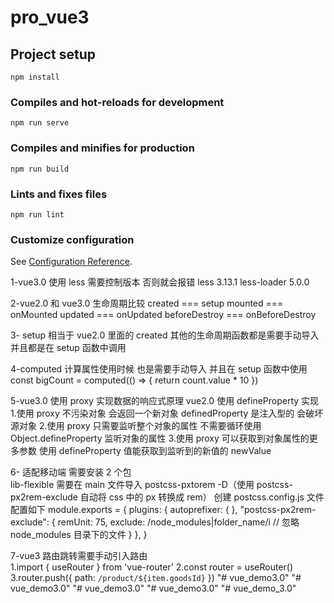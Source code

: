 # pro_vue3

## Project setup

```
npm install
```

### Compiles and hot-reloads for development

```
npm run serve
```

### Compiles and minifies for production

```
npm run build
```

### Lints and fixes files

```
npm run lint
```

### Customize configuration

See [Configuration Reference](https://cli.vuejs.org/config/).

1-vue3.0 使用 less 需要控制版本 否则就会报错 less 3.13.1 less-loader 5.0.0

2-vue2.0 和 vue3.0 生命周期比较
created === setup
mounted === onMounted
updated === onUpdated
beforeDestroy === onBeforeDestroy

3- setup 相当于 vue2.0 里面的 created 其他的生命周期函数都是需要手动导入 并且都是在 setup 函数中调用

4-computed 计算属性使用时候 也是需要手动导入 并且在 setup 函数中使用
const bigCount = computed(() => {
return count.value \* 10
})

5-vue3.0 使用 proxy 实现数据的响应式原理 vue2.0 使用 defineProperty 实现 1.使用 proxy 不污染对象 会返回一个新对象 definedProperty 是注入型的 会破坏源对象 2.使用 proxy 只需要监听整个对象的属性 不需要循环使用 Object.defineProperty 监听对象的属性 3.使用 proxy 可以获取到对象属性的更多参数 使用 defineProperty 值能获取到监听到的新值的 newValue

6- 适配移动端 需要安装 2 个包  
 lib-flexible 需要在 main 文件导入
postcss-pxtorem -D（使用 postcss-px2rem-exclude 自动将 css 中的 px 转换成 rem） 创建 postcss.config.js 文件 配置如下
module.exports = {
plugins: {
autoprefixer: {
},
"postcss-px2rem-exclude": {
remUnit: 75,
exclude: /node_modules|folder_name/i // 忽略 node_modules 目录下的文件
}
},
}

7-vue3 路由跳转需要手动引入路由  
 1.import { useRouter } from 'vue-router'
2.const router = useRouter()
3.router.push({ path: `/product/${item.goodsId}` })
"# vue_demo3.0" 
"# vue_demo3.0" 
"# vue_demo3.0" 
"# vue_demo3.0" 
"# vue_demo_3.0" 
